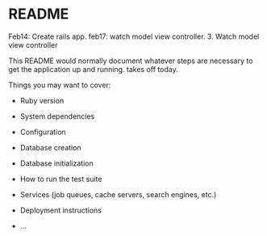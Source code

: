 # README

Feb14: Create rails app.
feb17: watch model view controller.
3. Watch model view controller

This README would normally document whatever steps are necessary to get the
application up and running.
takes off today.

Things you may want to cover:

* Ruby version

* System dependencies

* Configuration

* Database creation

* Database initialization

* How to run the test suite

* Services (job queues, cache servers, search engines, etc.)

* Deployment instructions

* ...
